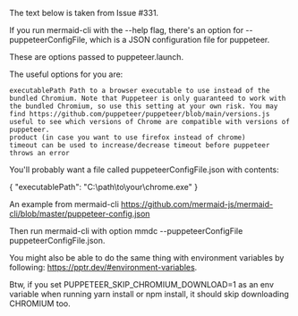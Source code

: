 The text below is taken from Issue #331.

If you run mermaid-cli with the --help flag, there's an option for --puppeteerConfigFile, which is a JSON configuration file for puppeteer.

These are options passed to puppeteer.launch.

The useful options for you are:

    executablePath Path to a browser executable to use instead of the bundled Chromium. Note that Puppeteer is only guaranteed to work with the bundled Chromium, so use this setting at your own risk. You may find https://github.com/puppeteer/puppeteer/blob/main/versions.js useful to see which versions of Chrome are compatible with versions of puppeteer.
    product (in case you want to use firefox instead of chrome)
    timeout can be used to increase/decrease timeout before puppeteer throws an error

You'll probably want a file called puppeteerConfigFile.json with contents:

{
  "executablePath": "C:\\path\\to\\your\\chrome.exe"
}

An example from mermaid-cli https://github.com/mermaid-js/mermaid-cli/blob/master/puppeteer-config.json

Then run mermaid-cli with option mmdc --puppeteerConfigFile puppeteerConfigFile.json.

You might also be able to do the same thing with environment variables by following: https://pptr.dev/#environment-variables.

Btw, if you set PUPPETEER_SKIP_CHROMIUM_DOWNLOAD=1 as an env variable when running yarn install or npm install, it should skip downloading CHROMIUM too.
